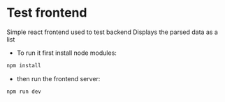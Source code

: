 # Test frontend

Simple react frontend used to test backend
Displays the parsed data as a list

- To run it first install node modules:

```bash
npm install
```

- then run the frontend server:

```bash
npm run dev
```
